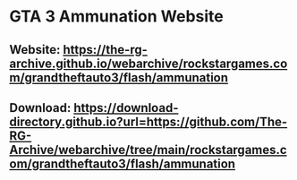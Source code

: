  # GTA 3 Ammunation Website
## Website: https://the-rg-archive.github.io/webarchive/rockstargames.com/grandtheftauto3/flash/ammunation

## Download: https://download-directory.github.io?url=https://github.com/The-RG-Archive/webarchive/tree/main/rockstargames.com/grandtheftauto3/flash/ammunation

